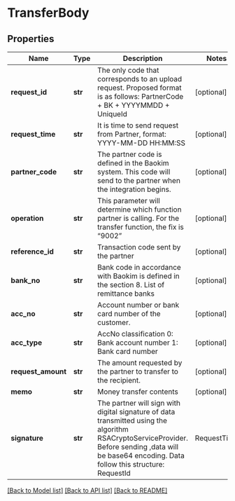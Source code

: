 # TransferBody

## Properties
Name | Type | Description | Notes
------------ | ------------- | ------------- | -------------
**request_id** | **str** | The only code that corresponds to an upload request. Proposed format is as follows: PartnerCode + BK + YYYYMMDD + UniqueId | [optional] 
**request_time** | **str** | It is time to send request from Partner, format: YYYY-MM-DD HH:MM:SS | [optional] 
**partner_code** | **str** | The partner code is defined in the Baokim system. This code will send to the partner when the integration begins. | [optional] 
**operation** | **str** | This parameter will determine which function partner is calling. For the transfer function, the fix is “9002” | [optional] 
**reference_id** | **str** | Transaction code sent by the partner | [optional] 
**bank_no** | **str** | Bank code in accordance with Baokim is defined in the section 8. List of remittance banks | [optional] 
**acc_no** | **str** | Account number or bank card number of the customer. | [optional] 
**acc_type** | **str** | AccNo classification 0: Bank account number 1: Bank card number | [optional] 
**request_amount** | **str** | The amount requested by the partner to transfer to the recipient. | [optional] 
**memo** | **str** | Money transfer contents | [optional] 
**signature** | **str** | The partner will sign with digital signature of data transmitted using the algorithm RSACryptoServiceProvider. Before sending ,data will be base64 encoding. Data follow this structure: RequestId|RequestTime|PartnerCode| Operation|ReferenceId|BankNo|AccNo| AccType|RequestAmount|Memo | [optional] 

[[Back to Model list]](../README.md#documentation-for-models) [[Back to API list]](../README.md#documentation-for-api-endpoints) [[Back to README]](../README.md)

